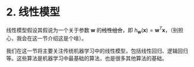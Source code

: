 # 2. 线性模型

线性模型假设其假说为一个关于参数 $\mathbf{w}$ 的~~线性组合~~，即 $h_{\mathbf{w}}(\mathbf{x}) = \mathbf{w}^T\mathbf{x}$，（别担心，我会在这一节介绍这是个啥）。

我们在这一节将主要关注传统机器学习中的线性模型，包括线性回归、逻辑回归等。这些算法是机器学习中最基础的算法，也是很多其他算法的基础。